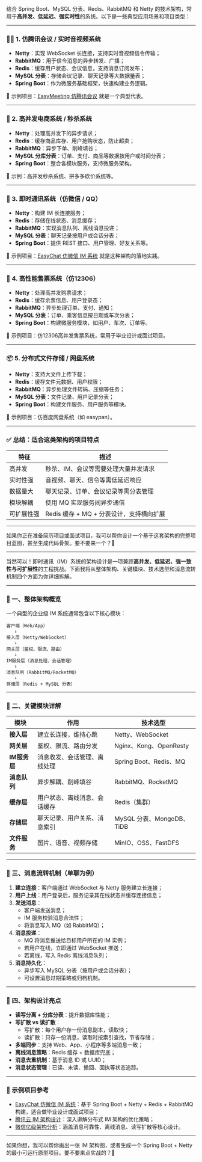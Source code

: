 结合 Spring Boot、MySQL 分表、Redis、RabbitMQ 和 Netty 的技术架构，常用于**高并发、低延迟、强实时性**的系统。以下是一些典型应用场景和项目类型：

---

### 🧑‍💻 1. **仿腾讯会议 / 实时音视频系统**

- **Netty**：实现 WebSocket 长连接，支持实时音视频信令传输；
- **RabbitMQ**：用于信令消息的异步转发、广播；
- **Redis**：缓存用户状态、会议信息，支持消息订阅发布；
- **MySQL 分表**：存储会议记录、聊天记录等大数据量表；
- **Spring Boot**：作为微服务基础框架，快速构建业务逻辑。

📌 示例项目：[EasyMeeting 仿腾讯会议](https://www.bilibili.com/video/BV1XMKJzgEh8?p=2) 就是一个典型代表。

---

### 🛒 2. **高并发电商系统 / 秒杀系统**

- **Netty**：处理高并发下的异步请求；
- **Redis**：缓存商品库存、用户抢购状态，防止超卖；
- **RabbitMQ**：异步下单、削峰填谷；
- **MySQL 分库分表**：订单、支付、商品等数据按用户或时间分表；
- **Spring Boot**：整合各模块服务，支持微服务架构。

📌 示例：高并发秒杀系统、拼多多砍价系统等。

---

### 💬 3. **即时通讯系统（仿微信 / QQ）**

- **Netty**：构建 IM 长连接服务；
- **Redis**：存储在线状态、消息缓存；
- **RabbitMQ**：实现消息队列、离线消息投递；
- **MySQL 分表**：聊天记录按用户或会话分表；
- **Spring Boot**：提供 REST 接口、用户管理、好友关系等。

📌 示例项目：[EasyChat 仿微信 IM 系统](https://www.bilibili.com/video/BV1XMKJzgEh8?p=27) 就是这种架构的落地实践。

---

### 🚄 4. **高性能售票系统（仿12306）**

- **Netty**：处理高并发购票请求；
- **Redis**：缓存余票信息、用户登录态；
- **RabbitMQ**：异步处理订单、支付、通知；
- **MySQL 分表**：订单、乘客信息按日期或车次分表；
- **Spring Boot**：构建微服务模块，如用户、车次、订单等。

📌 示例项目：仿12306高并发售票系统，常用于毕业设计或面试项目。

---

### 📦 5. **分布式文件存储 / 网盘系统**

- **Netty**：支持大文件上传下载；
- **Redis**：缓存文件元数据、用户权限；
- **RabbitMQ**：异步处理文件转码、压缩等任务；
- **MySQL 分表**：文件记录、用户记录分表；
- **Spring Boot**：构建文件服务、用户服务等模块。

📌 示例项目：仿百度网盘系统（如 easypan）。

---

### ✅ 总结：适合这类架构的项目特点

| 特征    | 描述                          |
| ----- | --------------------------- |
| 高并发   | 秒杀、IM、会议等需要处理大量并发请求         |
| 实时性强  | 音视频、聊天、信令等需低延迟响应            |
| 数据量大  | 聊天记录、订单、会议记录等需分表管理          |
| 模块解耦  | 使用 MQ 实现服务间异步通信             |
| 可扩展性强 | Redis 缓存 + MQ + 分表设计，支持横向扩展 |

---

如果你正在准备简历项目或面试项目，我可以帮你设计一个基于这套架构的完整项目蓝图，甚至生成代码骨架。要不要来一个？🚀

---

当然可以！即时通讯（IM）系统的架构设计是一项兼顾**高并发、低延迟、强一致性与可扩展性**的工程挑战。下面我将从整体架构、关键模块、技术选型和消息流转机制四个方面为你详细拆解。

---

### 🧱 一、整体架构概览

一个典型的企业级 IM 系统通常包含以下核心模块：

```
客户端（Web/App）
   ↓
接入层（Netty/WebSocket）
   ↓
网关层（鉴权、限流、路由）
   ↓
IM服务层（消息处理、会话管理）
   ↓
消息队列（RabbitMQ/RocketMQ）
   ↓
存储层（Redis + MySQL 分表）
```

---

### 🧩 二、关键模块详解

| 模块        | 作用             | 技术选型                  |
| --------- | -------------- | --------------------- |
| **接入层**   | 建立长连接，维持心跳     | Netty、WebSocket       |
| **网关层**   | 鉴权、限流、路由分发     | Nginx、Kong、OpenResty  |
| **IM服务层** | 消息收发、会话管理、离线处理 | Spring Boot、Redis、MQ  |
| **消息队列**  | 异步解耦、削峰填谷      | RabbitMQ、RocketMQ     |
| **缓存层**   | 用户状态、离线消息、会话缓存 | Redis（集群）             |
| **存储层**   | 聊天记录、用户关系、消息索引 | MySQL 分表、MongoDB、TiDB |
| **文件服务**  | 图片、语音、视频存储     | MinIO、OSS、FastDFS     |

---

### 🔄 三、消息流转机制（单聊为例）

1. **建立连接**：客户端通过 WebSocket 与 Netty 服务建立长连接；
2. **用户上线**：用户登录后，服务记录其在线状态并缓存连接信息；
3. **发送消息**：
   - 客户端发送消息；
   - IM 服务校验消息合法性；
   - 将消息写入 MQ（如 RabbitMQ）；
4. **消息投递**：
   - MQ 将消息推送给目标用户所在的 IM 实例；
   - 若用户在线，立即通过 WebSocket 推送；
   - 若离线，写入 Redis 离线消息队列；
5. **消息持久化**：
   - 异步写入 MySQL 分表（按用户或会话分表）；
   - 可设置消息过期策略或归档机制。

---

### 🧠 四、架构设计亮点

- **读写分离 + 分库分表**：提升数据库性能；
- **写扩散 vs 读扩散**：
  - 写扩散：每个用户存一份消息副本，读取快；
  - 读扩散：只存一份消息，读取时按索引查找，节省存储；
- **多端同步**：支持 Web、App、小程序等多端消息一致；
- **离线消息策略**：Redis 缓存 + 数据库兜底；
- **消息去重机制**：基于消息 ID 或 UUID；
- **消息状态管理**：已读、未读、撤回、回执等状态追踪。

---

### 📌 示例项目参考

- [EasyChat 仿微信 IM 系统](https://www.bilibili.com/video/BV1XMKJzgEh8?p=27)：基于 Spring Boot + Netty + Redis + RabbitMQ 构建，适合做毕业设计或面试项目；
- [腾讯云 IM 架构设计](https://cloud.tencent.com/developer/article/2373215)：深入讲解分布式 IM 架构的优化策略；
- [微信亿级架构分析](https://blog.csdn.net/A_art_xiang/article/details/137236072)：涵盖消息可靠性、离线消息、读写扩散等核心设计。

---

如果你想，我可以帮你画出一张 IM 架构图，或者生成一个 Spring Boot + Netty 的最小可运行原型项目。要不要来点实战的？🚀